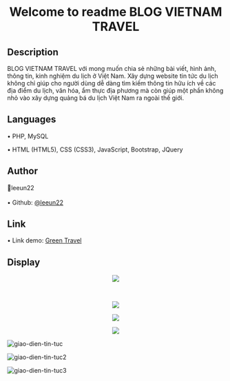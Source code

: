 <h1 align="center"> Welcome to readme BLOG VIETNAM TRAVEL </h1>

<h2> Description </h2>
BLOG VIETNAM TRAVEL với mong muốn chia sẻ những bài viết, hình ảnh, thông tin, kinh nghiệm du lịch ở Việt Nam. Xây dựng website tin tức du lịch không chỉ giúp cho người dùng dễ dàng tìm kiếm thông tin hữu ích về các địa điểm du lịch, văn hóa, ẩm thực địa phương mà còn giúp một phần không nhỏ vào xây dựng quảng bá du lịch Việt Nam ra ngoài thế giới.

<h2> Languages </h2>
<p> • PHP, MySQL </p>
<p> • HTML (HTML5), CSS (CSS3), JavaScript, Bootstrap, JQuery </p>

<h2> Author </h2>
👤leeun22 <br> <br>
• Github: <a href = "https://leeun22.github.io/GREEN-TRAVEL/"> @leeun22 </a> <br>

<h2> Link </h2>
• Link demo: <a href = "https://leeun22.github.io/SABLANCA/"> Green Travel </a> <br>

<h2> Display </h2>
<p align="center">
<img max-width: 100% align="center" src="https://user-images.githubusercontent.com/117708296/220161367-3afad30c-f9dc-4fc1-b87a-86ff45014cee.png">
</p> <br>
<p align="center">
<img max-width: 100% align="center" src="https://user-images.githubusercontent.com/117708296/220161810-332b65f4-1179-4f43-9137-dff6cf16def7.png">
</p>
<p align="center">
<img max-width: 100% align="center" src="https://user-images.githubusercontent.com/117708296/220161984-e919fce4-ce5a-4cbb-9203-7604ffefc92b.png">
</p>
<p align="center">
<img max-width: 100% align="center" src="https://github.com/leeun22/GREEN-TRAVEL/assets/117708296/c493fca9-18f4-4dbd-b4cd-885c183ddd61">
</p>

![giao-dien-tin-tuc](https://github.com/leeun22/GREEN-TRAVEL/assets/117708296/7105e153-fe38-4cda-8a58-6183a0020174)

![giao-dien-tin-tuc2](https://github.com/leeun22/GREEN-TRAVEL/assets/117708296/5c4352d8-8007-45c6-a2c0-fdb27f32a5fc)

![giao-dien-tin-tuc3](https://github.com/leeun22/GREEN-TRAVEL/assets/117708296/0763185a-fcf8-43ca-8344-18c7ca5e6b42)


